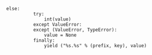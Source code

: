       else:
                try:
                    int(value)
                except ValueError:
                except (ValueError, TypeError):
                    value = None
                finally:
                    yield ("%s.%s" % (prefix, key), value)
